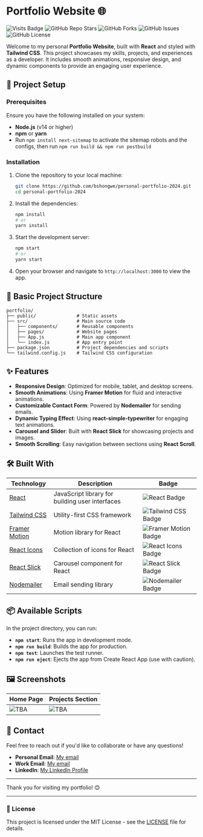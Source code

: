 # Portfolio Website 🌐

![Visits Badge](https://badges.pufler.dev/visits/bshongwe/personal-portfolio-2024)
![GitHub Repo Stars](https://img.shields.io/github/stars/bshongwe/personal-portfolio-2024?style=social)
![GitHub Forks](https://img.shields.io/github/forks/bshongwe/personal-portfolio-2024?style=social)
![GitHub Issues](https://img.shields.io/github/issues/bshongwe/personal-portfolio-2024)
![GitHub License](https://img.shields.io/github/license/bshongwe/personal-portfolio-2024)

Welcome to my personal **Portfolio Website**, built with **React** and styled with **Tailwind CSS**. This project showcases my skills, projects, and experiences as a developer. It includes smooth animations, responsive design, and dynamic components to provide an engaging user experience.

## 🚀 Project Setup

### Prerequisites

Ensure you have the following installed on your system:

- **Node.js** (v14 or higher)
- **npm** or **yarn**
- Run `npm install next-sitemap` to activate the sitemap robots and the configs, then run `npm run build && npm run postbuild`

### Installation

1. Clone the repository to your local machine:

   ```bash
   git clone https://github.com/bshongwe/personal-portfolio-2024.git
   cd personal-portfolio-2024
   ```

2. Install the dependencies:

   ```bash
   npm install
   # or
   yarn install
   ```

3. Start the development server:

   ```bash
   npm start
   # or
   yarn start
   ```

4. Open your browser and navigate to `http://localhost:3000` to view the app.

## 📁 Basic Project Structure

```
portfolio/
├── public/               # Static assets
├── src/                  # Main source code
│   ├── components/       # Reusable components
│   ├── pages/            # Website pages
│   ├── App.js            # Main app component
│   └── index.js          # App entry point
├── package.json          # Project dependencies and scripts
└── tailwind.config.js    # Tailwind CSS configuration
```

## ✨ Features

- **Responsive Design**: Optimized for mobile, tablet, and desktop screens.
- **Smooth Animations**: Using **Framer Motion** for fluid and interactive animations.
- **Customizable Contact Form**: Powered by **Nodemailer** for sending emails.
- **Dynamic Typing Effect**: Using **react-simple-typewriter** for engaging text animations.
- **Carousel and Slider**: Built with **React Slick** for showcasing projects and images.
- **Smooth Scrolling**: Easy navigation between sections using **React Scroll**.


## 🛠️ Built With

| Technology           | Description                                                    | Badge                                                      |
|----------------------|----------------------------------------------------------------|------------------------------------------------------------|
| [React](https://reactjs.org/)    | JavaScript library for building user interfaces              | ![React Badge](https://img.shields.io/badge/React-61DAFB?style=for-the-badge&logo=react&logoColor=black) |
| [Tailwind CSS](https://tailwindcss.com/) | Utility-first CSS framework                                  | ![Tailwind CSS Badge](https://img.shields.io/badge/Tailwind_CSS-06B6D4?style=for-the-badge&logo=tailwindcss&logoColor=white) |
| [Framer Motion](https://www.framer.com/motion/) | Motion library for React                                    | ![Framer Motion Badge](https://img.shields.io/badge/Framer_Motion-1F2937?style=for-the-badge&logo=framer&logoColor=white) |
| [React Icons](https://react-icons.github.io/react-icons/) | Collection of icons for React                              | ![React Icons Badge](https://img.shields.io/badge/React_Icons-61DAFB?style=for-the-badge&logo=react&logoColor=black) |
| [React Slick](https://react-slick.neostack.com/) | Carousel component for React                               | ![React Slick Badge](https://img.shields.io/badge/React_Slick-121212?style=for-the-badge&logo=react&logoColor=white) |
| [Nodemailer](https://nodemailer.com/) | Email sending library                                       | ![Nodemailer Badge](https://img.shields.io/badge/Nodemailer-0041C2?style=for-the-badge&logo=nodemailer&logoColor=white) |



## 📦 Available Scripts

In the project directory, you can run:

- **`npm start`**: Runs the app in development mode.
- **`npm run build`**: Builds the app for production.
- **`npm test`**: Launches the test runner.
- **`npm run eject`**: Ejects the app from Create React App (use with caution).

## 🖼️ Screenshots

| Home Page | Projects Section |
| --------- | ---------------- |
| ![TBA](public/screenshots/home-page.png) | ![TBA](public/screenshots/projects.png) |

## 📧 Contact

Feel free to reach out if you'd like to collaborate or have any questions!

- **Personal Email**: [My email](mailto:shongwe.bhekizwe@yahoo.com)
- **Work Email**: [My email](mailto:ernest@beqy.co.za)
- **LinkedIn**: [My LinkedIn Profile](https://linkedin.com/in/ernest-bhekizwe)

---

Thank you for visiting my portfolio! 😊

---

### 📜 License

This project is licensed under the MIT License - see the [LICENSE](LICENSE) file for details.
